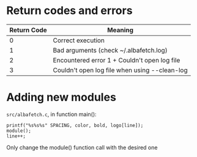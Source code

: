 # Return codes and errors
| Return Code   | Meaning                                       |
|---            |---                                            |
| 0             | Correct execution                             |
| 1             | Bad arguments (check ~/.albafetch.log)        |
| 2             | Encountered error 1 + Couldn't open log file  |
| 3             | Couldn't open log file when using --clean-log |

# Adding new modules
`src/albafetch.c`, in function main():
```
printf("%s%s%s" SPACING, color, bold, logo[line]);
module();
line++;
```
Only change the module() function call with the desired one